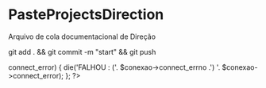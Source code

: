 # PasteProjectsDirection
Arquivo de cola documentacional de Direção

git add . && git commit -m "start" && git push


<?
$conexao = new mysqli("localhost", "viskooco_vk8", "NJ2jj7df", "viskooco_vk8");
if ($conexao->connect_error) { die('FALHOU : ('. $conexao->connect_errno .') '. $conexao->connect_error); };
?>
